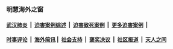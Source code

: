 
### 明慧海外之窗

####  [武汉肺炎](indexes/365.md?t=07140601) &nbsp;|&nbsp;  [迫害案例综述](indexes/328.md?t=07140601) &nbsp;|&nbsp; [迫害致死案例](indexes/277.md?t=07140601)  &nbsp;|&nbsp; [更多迫害案例](indexes/81.md?t=07140601)  &nbsp;|&nbsp; 
####  [时事评论](indexes/19.md?t=07140601) &nbsp;|&nbsp; [海外简讯](indexes/245.md?t=07140601)&nbsp;|&nbsp;  [社会支持](indexes/140.md?t=07140601) &nbsp;|&nbsp; [褒奖决议](indexes/282.md?t=07140601) &nbsp;|&nbsp; [社区报道](indexes/91.md?t=07140601)  &nbsp;|&nbsp; [天人之间](indexes/78.md?t=07140601) 

